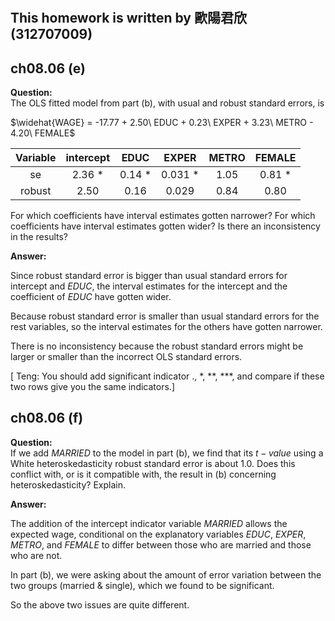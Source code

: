 #
## This homework is written by 歐陽君欣(312707009)
## ch08.06 (e)
**Question:**\
The OLS fitted model from part (b), with usual and robust standard errors, is

$\widehat{WAGE} = -17.77 + 2.50\ EDUC + 0.23\ EXPER + 3.23\ METRO - 4.20\ FEMALE$

 | Variable |  intercept  |      EDUC     |     EXPER     |     METRO     |   FEMALE   |
 |:--------:|:-----------:|:-------------:|:-------------:|:-------------:|:----------:|
 |    se    |    2.36  *   |     0.14   *   |      0.031 *   |      1.05     |    0.81  *  |
 |  robust  |    2.50     |     0.16      |      0.029    |      0.84     |    0.80    |


For which coefficients have interval estimates gotten narrower? For which coefficients have interval estimates gotten wider? Is there an inconsistency in the results?

**Answer:**

Since robust standard error is bigger than usual standard errors for intercept and $EDUC$, the interval estimates for the intercept and the coefficient of $EDUC$ have gotten wider.

Because robust standard error is smaller than usual standard errors for the rest variables, so the interval estimates for the others have gotten narrower.

There is no inconsistency because the robust standard errors might be larger or smaller than the incorrect OLS standard errors.

[ Teng: You should add significant indicator ., *, **, ***, and compare if these two rows give you the same indicators.]


## ch08.06 (f)
**Question:**\
If we add $MARRIED$ to the model in part (b), we find that its $t-value$ using a White heteroskedasticity robust standard error is about 1.0. Does this conflict with, or is it compatible with, the result in (b) concerning heteroskedasticity? Explain.

**Answer:**

The addition of the intercept indicator variable $MARRIED$ allows the expected wage, conditional on the explanatory variables $EDUC$, $EXPER$, $METRO$, and $FEMALE$ to differ between those who are married and those who are not. 

In part (b), we were asking about the amount of error variation between the two groups (married & single), which we found to be significant.

So the above two issues are quite different.
